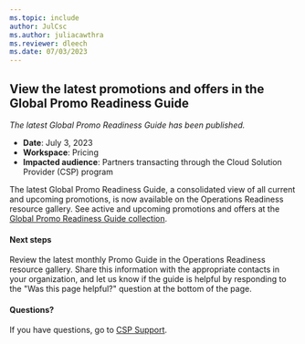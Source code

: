 ```yaml
---
ms.topic: include
author: JulCsc
ms.author: juliacawthra
ms.reviewer: dleech
ms.date: 07/03/2023
---
```


## View the latest promotions and offers in the Global Promo Readiness Guide

*The latest Global Promo Readiness Guide has been published.*

- **Date**: July 3, 2023
- **Workspace**: Pricing
- **Impacted audience**: Partners transacting through the Cloud Solution Provider (CSP) program

The latest Global Promo Readiness Guide, a consolidated view of all current and upcoming promotions, is now available on the Operations Readiness resource gallery. See active and upcoming promotions and offers at the [Global Promo Readiness Guide collection](https://partner.microsoft.com/resources/collection/global-promo-readiness-guide-collection#/).

#### Next steps

Review the latest monthly Promo Guide in the Operations Readiness resource gallery. Share this information with the appropriate contacts in your organization, and let us know if the guide is helpful by responding to the "Was this page helpful?" question at the bottom of the page.

#### Questions?

If you have questions, go to [CSP Support](https://partner.microsoft.com/support/?stage=2&topicid=b654a0eb-ecd4-511e-a591-5801aecc79c2).
